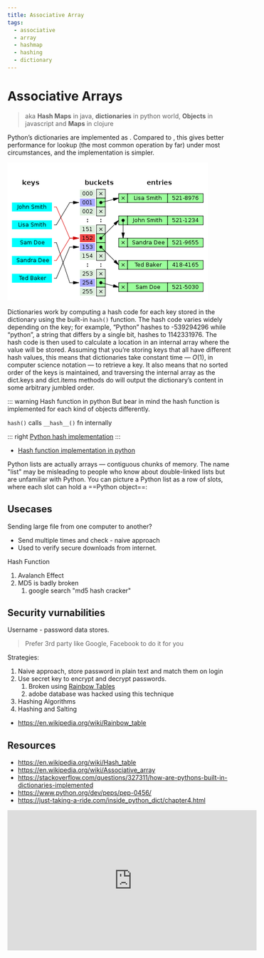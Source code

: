 ```yaml
---
title: Associative Array
tags:
  - associative
  - array
  - hashmap
  - hashing
  - dictionary
---
```


# Associative Arrays

<TagLinks />

> aka **Hash Maps** in java, **dictionaries** in python world, **Objects** in javascript and **Maps** in clojure

Python’s dictionaries are implemented as <Badge type="error" vertical="middle" text="resizable hash tables" />.
Compared to <Badge type="tip" vertical="middle" text="B-trees" />, this gives better performance for lookup (the most common operation by far) under most circumstances, and the implementation is simpler.

![Associate array or hash map](../.vuepress/public/img/associative-array.png)

Dictionaries work by computing a hash code for each key stored in the dictionary using the
built-in `hash()` function. The hash code varies widely depending on the key; for example, “Python”
hashes to -539294296 while “python”, a string that differs by a single bit, hashes to 1142331976.
The hash code is then used to calculate a location in an internal array where the value will be stored.
Assuming that you’re storing keys that all have different hash values, this means that dictionaries
take constant time — $O(1)$, in computer science notation — to retrieve a key. It also means that no
sorted order of the keys is maintained, and traversing the internal array as the dict.keys
and dict.items methods do will output the dictionary’s content in some arbitrary jumbled order.

::: warning Hash function in python
But bear in mind the hash function is implemented for each kind of objects differently.

`hash()` calls `__hash__()` fn internally

::: right
[Python hash implementation](http://effbot.org/zone/python-hash.htm)
:::

- [Hash function implementation in python](https://github.com/ncorbuk/Python-Tutorial---Dictionaries-Hash-Table-Hash-Map-Code-Walk-through-/blob/master/HashTable.py)

Python lists are actually arrays — contiguous chunks of memory.
The name "list" may be misleading to people who know about double-linked lists but are unfamiliar with Python.
You can picture a Python list as a row of slots, where each slot can hold a ==Python object==:

## Usecases

Sending large file from one computer to another?

- Send multiple times and check - naive approach
- Used to verify secure downloads from internet.

Hash Function

1. Avalanch Effect
2. MD5 is badly broken
   1. google search "md5 hash cracker"

## Security vurnabilities

Username - password data stores.

> Prefer 3rd party like Google, Facebook to do it for you

Strategies:

1. Naive approach, store password in plain text and match them on login
2. Use secret key to encrypt and decrypt passwords.
   1. Broken using [Rainbow Tables](https://en.wikipedia.org/wiki/Rainbow_table)
   2. adobe database was hacked using this technique
3. Hashing Algorithms
4. Hashing and Salting

- https://en.wikipedia.org/wiki/Rainbow_table

## Resources

- https://en.wikipedia.org/wiki/Hash_table
- https://en.wikipedia.org/wiki/Associative_array
- https://stackoverflow.com/questions/327311/how-are-pythons-built-in-dictionaries-implemented
- https://www.python.org/dev/peps/pep-0456/
- https://just-taking-a-ride.com/inside_python_dict/chapter4.html

<iframe width="560" height="315" src="https://www.youtube.com/embed/YR7Vp7HcAgs" title="YouTube video player" frameborder="0" allow="accelerometer; autoplay; clipboard-write; encrypted-media; gyroscope; picture-in-picture" allowfullscreen></iframe>

<Footer />
